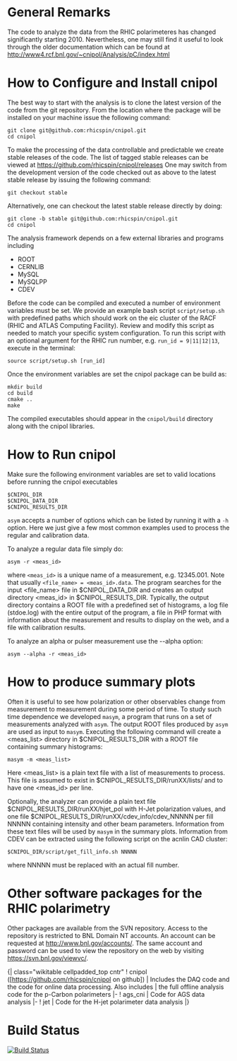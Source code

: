 
General Remarks
===============

The code to analyze the data from the RHIC polarimeteres has changed
significantly starting 2010. Nevertheless, one may still find it useful to look
through the older documentation which can be found at
http://www4.rcf.bnl.gov/~cnipol/Analysis/pC/index.html


How to Configure and Install cnipol
===================================

The best way to start with the analysis is to clone the latest version of the
code from the git repository. From the location where the package will be
installed on your machine issue the following command:

    git clone git@github.com:rhicspin/cnipol.git
    cd cnipol

To make the processing of the data controllable and predictable we create stable
releases of the code. The list of tagged stable releases can be viewed at
https://github.com/rhicspin/cnipol/releases One may switch from the development
version of the code checked out as above to the latest stable release by issuing
the following command:

    git checkout stable

Alternatively, one can checkout the latest stable release directly by doing:

    git clone -b stable git@github.com:rhicspin/cnipol.git
    cd cnipol

The analysis framework depends on a few external libraries and programs including

* ROOT
* CERNLIB
* MySQL
* MySQLPP
* CDEV

Before the code can be compiled and executed a number of environment variables
must be set. We provide an example bash script `script/setup.sh` with predefined
paths which should work on the eic cluster of the RACF (RHIC and ATLAS Computing
Facility). Review and modify this script as needed to match your specific system
configuration. To run this script with an optional argument for the RHIC run
number, e.g. `run_id = 9|11|12|13`, execute in the terminal:

    source script/setup.sh [run_id]

Once the environment variables are set the cnipol package can be build as:

    mkdir build
    cd build
    cmake ..
    make

The compiled executables should appear in the `cnipol/build` directory along
with the cnipol libraries.


How to Run cnipol
=================

Make sure the following environment variables are set to valid locations before
running the cnipol executables

    $CNIPOL_DIR
    $CNIPOL_DATA_DIR
    $CNIPOL_RESULTS_DIR

`asym` accepts a number of options which can be listed by running it with a `-h`
option. Here we just give a few most common examples used to process the regular
and calibration data.

To analyze a regular data file simply do:

    asym -r <meas_id>

where `<meas_id>` is a unique name of a measurement, e.g. 12345.001. Note that
usually `<file_name> = <meas_id>.data`. The program searches for the input
<file_name> file in $CNIPOL_DATA_DIR and creates an output directory <meas_id>
in $CNIPOL_RESULTS_DIR. Typically, the output directory contains a ROOT file
with a predefined set of histograms, a log file (stdoe.log) with the entire
output of the program, a file in PHP format with information about the
measurement and results to display on the web, and a file with calibration
results.

To analyze an alpha or pulser measurement use the --alpha option:

    asym --alpha -r <meas_id>


How to produce summary plots
============================

Often it is useful to see how polarization or other observables change from
measurement to measurement during some period of time. To study such time
dependence we developed `masym`, a program that runs on a set of measurements
analyzed with `asym`. The output ROOT files produced by `asym` are used as input
to `masym`. Executing the following command will create a <meas_list> directory
in $CNIPOL_RESULTS_DIR with a ROOT file containing summary histograms:

    masym -m <meas_list>

Here <meas_list> is a plain text file with a list of measurements to process.
This file is assumed to exist in $CNIPOL_RESULTS_DIR/runXX/lists/ and to have
one <meas_id> per line.

Optionally, the analyzer can provide a plain text file
$CNIPOL_RESULTS_DIR/runXX/hjet_pol with H-Jet polarization values, and one file
$CNIPOL_RESULTS_DIR/runXX/cdev_info/cdev_NNNNN per fill NNNNN containing
intensity and other beam parameters. Information from these text files will be
used by `masym` in the summary plots. Information from CDEV can be extracted
using the following script on the acnlin CAD cluster:

    $CNIPOL_DIR/script/get_fill_info.sh NNNNN

where NNNNN must be replaced with an actual fill number.


Other software packages for the RHIC polarimetry
================================================

Other packages are available from the SVN repository. Access to the repository
is restricted to BNL Domain NT accounts. An account can be requested at
http://www.bnl.gov/accounts/. The same account and password can be used to view
the repository on the web by visiting https://svn.bnl.gov/viewvc/.

{| class="wikitable cellpadded_top cntr"
! cnipol ([https://github.com/rhicspin/cnipol on github])
| Includes the DAQ code and the code for online data processing. Also includes
| the full offline analysis code for the p-Carbon polarimeters
|-
! ags_cni
| Code for AGS data analysis
|-
! jet
| Code for the H-jet polarimeter data analysis
|}


Build Status
============

[![Build Status](https://travis-ci.org/rhicspin/cnipol.png)](https://travis-ci.org/rhicspin/cnipol)
